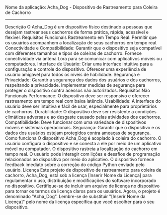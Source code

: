 Nome da aplicação: Acha_Dog - Dispositivo de Rastreamento para Coleira de Cachorro
__________________________________________________________________________________
Descrição
O Acha_Dog é um dispositivo físico destinado a pessoas que desejam rastrear seus cachorros de forma prática, rápida, acessível e flexível.
Requisitos Funcionais
Rastreamento em Tempo Real:
Permitir que os usuários acompanhem a localização de seus cachorros em tempo real.
Conectividade e Compatibilidade:
Garantir que o dispositivo seja compatível com diferentes tamanhos e tipos de coleiras de cachorro.
Fornece conectividade via antena Lora para se comunicar com aplicativos móveis ou computadores.
Interface de Usuário:
Criar uma interface intuitiva para a configuração e controle do dispositivo.
Oferecer uma experiência de usuário amigável para todos os níveis de habilidade.
Segurança e Privacidade:
Garantir a segurança dos dados dos usuários e dos cachorros, respeitando a privacidade.
Implementar medidas de segurança para proteger o dispositivo contra acessos não autorizados.
Requisitos Não Funcionais
Performance:
O dispositivo deve ser responsivo e oferecer rastreamento em tempo real com baixa latência.
Usabilidade:
A interface do usuário deve ser intuitiva e fácil de usar, especialmente para proprietários de cachorros.
Durabilidade:
O dispositivo deve ser resistente a condições climáticas adversas e ao desgaste causado pelas atividades dos cachorros.
Compatibilidade:
Deve funcionar com uma variedade de dispositivos móveis e sistemas operacionais.
Segurança:
Garantir que o dispositivo e os dados dos usuários estejam protegidos contra ameaças de segurança.
Como funciona
O dispositivo Acha_Dog é acoplado à coleira do cachorro.
O usuário configura o dispositivo e se conecta a ele por meio de um aplicativo móvel ou computador.
O dispositivo rastreia a localização do cachorro em tempo real.
O usuário pode interagir com lições e desafios de programação relacionados ao dispositivo por meio do aplicativo.
O dispositivo fornece feedback imediato sobre a correção do código Python enviado pelo usuário.
Licença 
Este projeto de dispositivo de rastreamento para coleira de cachorro, Acha_Dog, está sob a licença [Inserir Nome da Licença] para regulamentar o uso, distribuição e modificações do software incorporado no dispositivo. Certifique-se de incluir um arquivo de licença no dispositivo para tornar os termos da licença claros para os usuários. Agora, o projeto é denominado "Acha_Dog". Lembre-se de substituir "[Inserir Nome da Licença]" pelo nome da licença específica que você escolher para o seu dispositivo.
